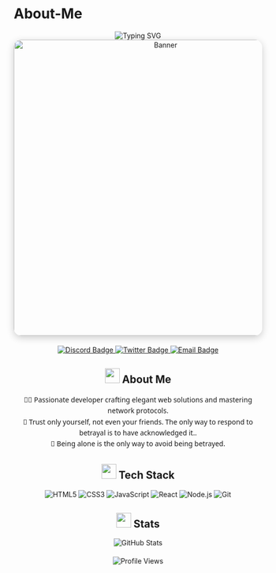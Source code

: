# About-Me

<div align="center">
  <img src="https://readme-typing-svg.demolab.com?font=JetBrains+Mono&weight=600&size=32&duration=2500&pause=1000&color=00DDEB¢er=true&vCenter=true&width=650&lines=Hello+World%2C+I'm+CastorWeb;Welcome+to+my+GitHub+Universe" alt="Typing SVG" />
</div>

<div align="center">
  <img src="https://i.pinimg.com/originals/ca/b2/46/cab2463eccff08174ce7fe410b71da26.gif" width="600" style="border-radius: 15px; box-shadow: 0 4px 15px rgba(0, 0, 0, 0.2);" alt="Banner" />
</div>

<div align="center" style="margin: 20px 0;">
  <a href="https://discord.gg/NNUVTXx4Kx">
    <img src="https://img.shields.io/badge/Discord-5865F2?style=for-the-badge&logo=discord&logoColor=white" alt="Discord Badge"/>
  </a>
  <a href="https://twitter.com/soon">
    <img src="https://img.shields.io/badge/Twitter-1DA1F2?style=for-the-badge&logo=twitter&logoColor=white" alt="Twitter Badge"/>
  </a>
  <a href="mailto:0xcastor@proton.me">
    <img src="https://img.shields.io/badge/Email-D14836?style=for-the-badge&logo=gmail&logoColor=white" alt="Email Badge"/>
  </a>
</div>

## <div align="center"><img src="https://emojis.slackmojis.com/emojis/images/1643514552/5579/blobwave.gif?1643514552" width="30"/> About Me</div>

<p align="center" style="max-width: 700px; margin: 0 auto; font-family: 'Segoe UI', sans-serif; line-height: 1.6;">
  👨‍💻 Passionate developer crafting elegant web solutions and mastering network protocols.<br>
  📜 Trust only yourself, not even your friends. The only way to respond to betrayal is to have acknowledged it..<br>
  👤 Being alone is the only way to avoid being betrayed.<br>
</p>

## <div align="center"><img src="https://awmfbkyofdolanueabtg.supabase.co/storage/v1/object/public/icon//database.png" width="30"/> Tech Stack</div>

<div align="center">
  <img src="https://img.shields.io/badge/HTML5-E34F26?style=flat-square&logo=html5&logoColor=white" alt="HTML5"/>
  <img src="https://img.shields.io/badge/CSS3-1572B6?style=flat-square&logo=css3&logoColor=white" alt="CSS3"/>
  <img src="https://img.shields.io/badge/JavaScript-F7DF1E?style=flat-square&logo=javascript&logoColor=black" alt="JavaScript"/>
  <img src="https://img.shields.io/badge/React-61DAFB?style=flat-square&logo=react&logoColor=black" alt="React"/>
  <img src="https://img.shields.io/badge/Node.js-339933?style=flat-square&logo=nodedotjs&logoColor=white" alt="Node.js"/>
  <img src="https://img.shields.io/badge/Git-F05032?style=flat-square&logo=git&logoColor=white" alt="Git"/>
</div>

## <div align="center"><img src="https://emojis.slackmojis.com/emojis/images/1643514068/1264/party_blob.gif?1643514068" width="30"/> Stats</div>

<div align="center">
  <img src="https://github-readme-stats.vercel.app/api?username=CastorWeb&show_icons=true&theme=radical&hide_border=true&bg_color=0D1117" alt="GitHub Stats" />
</div>

<div align="center" style="margin-top: 20px;">
  <img src="https://komarev.com/ghpvc/?username=CastorWeb&style=flat-square&color=00DDEB" alt="Profile Views" />
</div>
